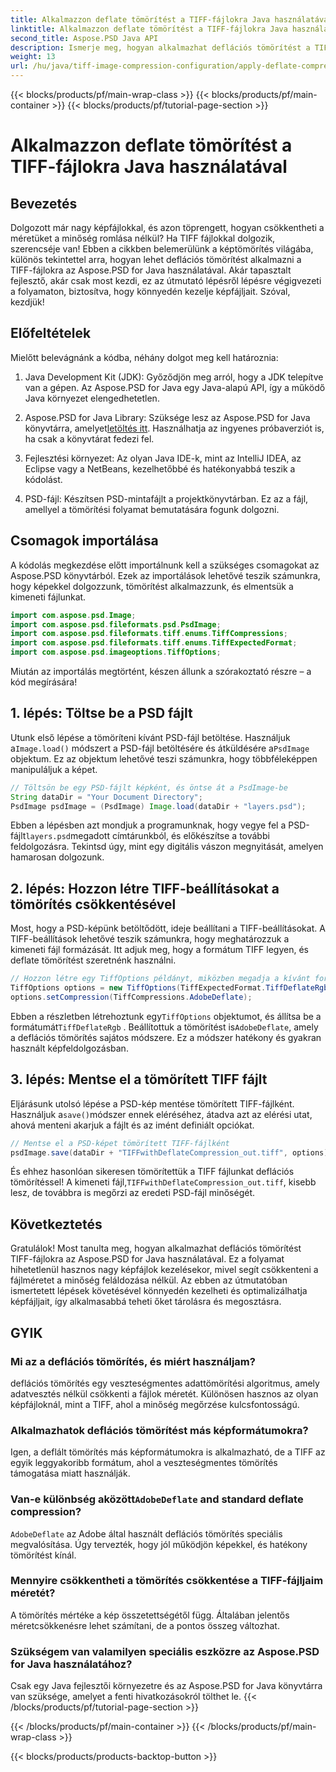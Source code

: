 ```yaml
---
title: Alkalmazzon deflate tömörítést a TIFF-fájlokra Java használatával
linktitle: Alkalmazzon deflate tömörítést a TIFF-fájlokra Java használatával
second_title: Aspose.PSD Java API
description: Ismerje meg, hogyan alkalmazhat deflációs tömörítést a TIFF-fájlokra az Aspose.PSD for Java használatával. Kövesse lépésenkénti útmutatónkat, hogy hatékonyan csökkentse a fájlméretet a minőség romlása nélkül.
weight: 13
url: /hu/java/tiff-image-compression-configuration/apply-deflate-compression-tiff-files/
---
```


{{< blocks/products/pf/main-wrap-class >}}
{{< blocks/products/pf/main-container >}}
{{< blocks/products/pf/tutorial-page-section >}}

# Alkalmazzon deflate tömörítést a TIFF-fájlokra Java használatával

## Bevezetés

Dolgozott már nagy képfájlokkal, és azon töprengett, hogyan csökkentheti a méretüket a minőség romlása nélkül? Ha TIFF fájlokkal dolgozik, szerencséje van! Ebben a cikkben belemerülünk a képtömörítés világába, különös tekintettel arra, hogyan lehet deflációs tömörítést alkalmazni a TIFF-fájlokra az Aspose.PSD for Java használatával. Akár tapasztalt fejlesztő, akár csak most kezdi, ez az útmutató lépésről lépésre végigvezeti a folyamaton, biztosítva, hogy könnyedén kezelje képfájljait. Szóval, kezdjük!

## Előfeltételek

Mielőtt belevágnánk a kódba, néhány dolgot meg kell határoznia:

1. Java Development Kit (JDK): Győződjön meg arról, hogy a JDK telepítve van a gépen. Az Aspose.PSD for Java egy Java-alapú API, így a működő Java környezet elengedhetetlen.
   
2.  Aspose.PSD for Java Library: Szüksége lesz az Aspose.PSD for Java könyvtárra, amelyet[letöltés itt](https://releases.aspose.com/psd/java/). Használhatja az ingyenes próbaverziót is, ha csak a könyvtárat fedezi fel.

3. Fejlesztési környezet: Az olyan Java IDE-k, mint az IntelliJ IDEA, az Eclipse vagy a NetBeans, kezelhetőbbé és hatékonyabbá teszik a kódolást.

4. PSD-fájl: Készítsen PSD-mintafájlt a projektkönyvtárban. Ez az a fájl, amellyel a tömörítési folyamat bemutatására fogunk dolgozni.

## Csomagok importálása

A kódolás megkezdése előtt importálnunk kell a szükséges csomagokat az Aspose.PSD könyvtárból. Ezek az importálások lehetővé teszik számunkra, hogy képekkel dolgozzunk, tömörítést alkalmazzunk, és elmentsük a kimeneti fájlunkat.

```java
import com.aspose.psd.Image;
import com.aspose.psd.fileformats.psd.PsdImage;
import com.aspose.psd.fileformats.tiff.enums.TiffCompressions;
import com.aspose.psd.fileformats.tiff.enums.TiffExpectedFormat;
import com.aspose.psd.imageoptions.TiffOptions;
```

Miután az importálás megtörtént, készen állunk a szórakoztató részre – a kód megírására!

## 1. lépés: Töltse be a PSD fájlt

 Utunk első lépése a tömöríteni kívánt PSD-fájl betöltése. Használjuk a`Image.load()` módszert a PSD-fájl betöltésére és átküldésére a`PsdImage` objektum. Ez az objektum lehetővé teszi számunkra, hogy többféleképpen manipuláljuk a képet.

```java
// Töltsön be egy PSD-fájlt képként, és öntse át a PsdImage-be
String dataDir = "Your Document Directory";
PsdImage psdImage = (PsdImage) Image.load(dataDir + "layers.psd");
```

 Ebben a lépésben azt mondjuk a programunknak, hogy vegye fel a PSD-fájlt`layers.psd`megadott címtárunkból, és előkészítse a további feldolgozásra. Tekintsd úgy, mint egy digitális vászon megnyitását, amelyen hamarosan dolgozunk.

## 2. lépés: Hozzon létre TIFF-beállításokat a tömörítés csökkentésével

Most, hogy a PSD-képünk betöltődött, ideje beállítani a TIFF-beállításokat. A TIFF-beállítások lehetővé teszik számunkra, hogy meghatározzuk a kimeneti fájl formázását. Itt adjuk meg, hogy a formátum TIFF legyen, és deflate tömörítést szeretnénk használni.

```java
// Hozzon létre egy TiffOptions példányt, miközben megadja a kívánt formátumot és tömörítést
TiffOptions options = new TiffOptions(TiffExpectedFormat.TiffDeflateRgb);
options.setCompression(TiffCompressions.AdobeDeflate);
```

 Ebben a részletben létrehoztunk egy`TiffOptions` objektumot, és állítsa be a formátumát`TiffDeflateRgb` . Beállítottuk a tömörítést is`AdobeDeflate`, amely a deflációs tömörítés sajátos módszere. Ez a módszer hatékony és gyakran használt képfeldolgozásban.

## 3. lépés: Mentse el a tömörített TIFF fájlt

 Eljárásunk utolsó lépése a PSD-kép mentése tömörített TIFF-fájlként. Használjuk a`save()`módszer ennek eléréséhez, átadva azt az elérési utat, ahová menteni akarjuk a fájlt és az imént definiált opciókat.

```java
// Mentse el a PSD-képet tömörített TIFF-fájlként
psdImage.save(dataDir + "TIFFwithDeflateCompression_out.tiff", options);
```

 És ehhez hasonlóan sikeresen tömörítettük a TIFF fájlunkat deflációs tömörítéssel! A kimeneti fájl,`TIFFwithDeflateCompression_out.tiff`, kisebb lesz, de továbbra is megőrzi az eredeti PSD-fájl minőségét.

## Következtetés

Gratulálok! Most tanulta meg, hogyan alkalmazhat deflációs tömörítést TIFF-fájlokra az Aspose.PSD for Java használatával. Ez a folyamat hihetetlenül hasznos nagy képfájlok kezelésekor, mivel segít csökkenteni a fájlméretet a minőség feláldozása nélkül. Az ebben az útmutatóban ismertetett lépések követésével könnyedén kezelheti és optimalizálhatja képfájljait, így alkalmasabbá teheti őket tárolásra és megosztásra.

## GYIK

### Mi az a deflációs tömörítés, és miért használjam?
deflációs tömörítés egy veszteségmentes adattömörítési algoritmus, amely adatvesztés nélkül csökkenti a fájlok méretét. Különösen hasznos az olyan képfájloknál, mint a TIFF, ahol a minőség megőrzése kulcsfontosságú.

### Alkalmazhatok deflációs tömörítést más képformátumokra?
Igen, a deflált tömörítés más képformátumokra is alkalmazható, de a TIFF az egyik leggyakoribb formátum, ahol a veszteségmentes tömörítés támogatása miatt használják.

###  Van-e különbség aközött`AdobeDeflate` and standard deflate compression?
`AdobeDeflate` az Adobe által használt deflációs tömörítés speciális megvalósítása. Úgy tervezték, hogy jól működjön képekkel, és hatékony tömörítést kínál.

### Mennyire csökkentheti a tömörítés csökkentése a TIFF-fájljaim méretét?
A tömörítés mértéke a kép összetettségétől függ. Általában jelentős méretcsökkenésre lehet számítani, de a pontos összeg változhat.

### Szükségem van valamilyen speciális eszközre az Aspose.PSD for Java használatához?
Csak egy Java fejlesztői környezetre és az Aspose.PSD for Java könyvtárra van szüksége, amelyet a fenti hivatkozásokról tölthet le.
{{< /blocks/products/pf/tutorial-page-section >}}

{{< /blocks/products/pf/main-container >}}
{{< /blocks/products/pf/main-wrap-class >}}

{{< blocks/products/products-backtop-button >}}
